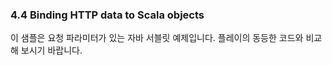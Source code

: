### 4.4 Binding HTTP data to Scala objects

이 샘플은 요청 파라미터가 있는 자바 서블릿 예제입니다. 플레이의 동등한 코드와
비교해 보시기 바랍니다.
